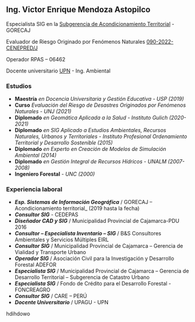 ## Ing. Victor Enrique Mendoza Astopilco

Especialista SIG en la [Subgerencia de Acondicionamiento Territorial](https://zeeot.regioncajamarca.gob.pe/node/588) - GORECAJ

Evaluador de Riesgo Originado por Fenómenos Naturales
[090-2022-CENEPRED/J](https://renaerd.cenepred.gob.pe/renaerd/registro-de-evaluadores/)

Operador RPAS – 06462

Docente universitario [UPN](https://www.upn.edu.pe/carrera/ingenieria-ambiental) - Ing. Ambiental

### Estudios
* **Maestría** _en Docencia Universitaria y Gestión Educativa - USP (2019)_
* **Curso** _Evaluación del Riesgo de Desastres Originados por Fenómenos Naturales - UNJ (2021)_
* **Diplomado** _en Geomática Aplicada a la Salud - Instituto Gulich (2020-2021)_
* **Diplomado** _en SIG Aplicado a Estudios Ambientales, Recursos Naturales, Urbanos y Territoriales - Instituto Profesional Ordenamiento Territorial y Desarrollo Sostenible (2015)_
* **Diplomado** _en Experto en Creación de Modelos de Simulación Ambiental (2014)_
* **Diplomado** _en Gestión Integral de Recursos Hídricos - UNALM (2007-2008)_
* **Ingeniero Forestal** - _UNC (2000)_


### Experiencia laboral
* _**Esp. Sistemas de Información Geográfica**_ / GORECAJ – Acondicionamiento territorial_ (2019 hasta la fecha)
* _**Consultor SIG**_ - CEDEPAS 
* _**Diseñador CAD y SIG**_ / Municipalidad Provincial de Cajamarca-PDU 2016
* _**Consultor – Especialista Inventario – SIG**_ / B&S Consultores Ambientales y Servicios Múltiples EIRL
* _**Consultor SIG**_ / Municipalidad Provincial de Cajamarca – Gerencia de Vialidad y Transporte Urbano
* _**Operador SIG**_ / Asociación Civil  para la Investigación y Desarrollo Forestal ADEFOR
* _**Especialista SIG**_ / Municipalidad Provincial de Cajamarca – Gerencia de Desarrollo Territorial – Subgerencia de Catastro Urbano
* _**Especialista SIG**_ / Fondo de Crédito para el Desarrollo Forestal - FONCREAGRO
* _**Consultor SIG**_ / CARE – PERÚ
* _**Docente Universitario**_ / UPAGU - UPN

hdihdowo


<!--
**victormendoza2/victormendoza2** is a ✨ _special_ ✨ repository because its `README.md` (this file) appears on your GitHub profile.

Here are some ideas to get you started:

- 🔭 I’m currently working on ...
- 🌱 I’m currently learning ...
- 👯 I’m looking to collaborate on ...
- 🤔 I’m looking for help with ...
- 💬 Ask me about ...
- 📫 How to reach me: ...
- 😄 Pronouns: ...
- ⚡ Fun fact: ...
-->
